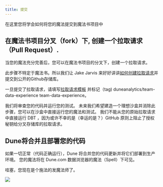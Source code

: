 ```yaml
---
title: 提交
---
```


在这里您将学会如何将您的魔法提交到魔法书项目中

## 在魔法书项目分叉（fork）下, 创建一个拉取请求（Pull Request）.

当您的魔法充分完善后，您可以在魔法书项目的分叉下，创建一个拉取请求。

此步骤不特定于魔法书。所以我们让 Jake Jarvis 来好好讲讲[如何创建拉取请求](https://jarv.is/notes/how-to-pull-request-fork-github)并提交到公开的Github存储库。

一旦提交了拉取请求，请填写[拉取请求模板](https://github.com/duneanalytics/spellbook/blob/master/pull\_request\_template.md) 并标记（tag) duneanalytics/team-data-experience team-data-experience。

我们将审查您的代码并运行您的测试。 未来我们希望建造一个理想沙盒并消除此步骤，您可以在沙盒中直接运行您的魔法和测试。 我们不能从您的原始拉取请求中直接运行 DBT ，因为或许不幸的是（幸运的是？）GitHub 原则上阻止了授权秘钥给分叉存储库的拉取请求。

## Dune将合并且部署您的代码

如果一切正常（代码正确运行），Dune 将合并您的代码更新并将它们部署到生产环境。 您的魔法将在 Dune.com 数据浏览器的魔法（Spell）下可见。

哇塞，您现在是个施法的发魔法师了。

![](https://lh3.googleusercontent.com/sUXU5lD0NqGv9Xt2riyO\_WR2GUo74o9LaBWT5Kd\_a78A6CZ77ZvEiiCHLLOa-e8v\_Sqnmv3r2oBn6zvwZC1y3JX5HyFfhkYhJG59SWn-iefQ4-bKOAAXyaC1QS-umTHb73PYhZioaXYvP6QXP38)
